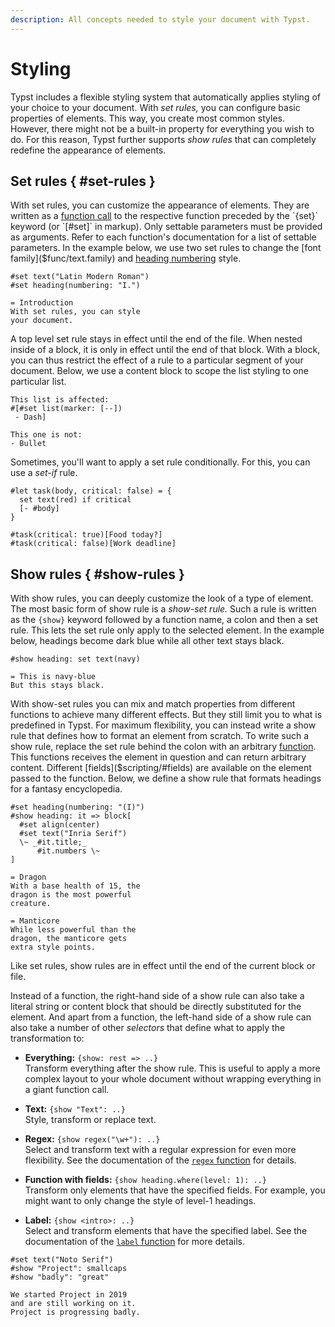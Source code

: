 ```yaml
---
description: All concepts needed to style your document with Typst.
---
```


# Styling
Typst includes a flexible styling system that automatically applies styling of
your choice to your document. With _set rules,_ you can configure basic
properties of elements. This way, you create most common styles. However, there
might not be a built-in property for everything you wish to do. For this reason,
Typst further supports _show rules_ that can completely redefine the appearance
of elements.

## Set rules { #set-rules }
With set rules, you can customize the appearance of elements. They are written
as a [function call]($type/function) to the respective function preceded by the
`{set}` keyword (or `[#set]` in markup). Only settable parameters must be
provided as arguments. Refer to each function's documentation for a list of
settable parameters. In the example below, we use two set rules to change the
[font family]($func/text.family) and
[heading numbering]($func/heading.numbering) style.

```example
#set text("Latin Modern Roman")
#set heading(numbering: "I.")

= Introduction
With set rules, you can style
your document.
```

A top level set rule stays in effect until the end of the file. When nested
inside of a block, it is only in effect until the end of that block. With a
block, you can thus restrict the effect of a rule to a particular segment of
your document. Below, we use a content block to scope the list styling to one
particular list.

```example
This list is affected:
#[#set list(marker: [--])
 - Dash]

This one is not:
- Bullet
```

Sometimes, you'll want to apply a set rule conditionally. For this, you can use
a _set-if_ rule.

```example
#let task(body, critical: false) = {
  set text(red) if critical
  [- #body]
}

#task(critical: true)[Food today?]
#task(critical: false)[Work deadline]
```

## Show rules { #show-rules }
With show rules, you can deeply customize the look of a type of element. The
most basic form of show rule is a _show-set rule._ Such a rule is written as the
`{show}` keyword followed by a function name, a colon and then a set rule. This
lets the set rule only apply to the selected element. In the example below,
headings become dark blue while all other text stays black.

```example
#show heading: set text(navy)

= This is navy-blue
But this stays black.
```

With show-set rules you can mix and match properties from different functions to
achieve many different effects. But they still limit you to what is predefined
in Typst. For maximum flexibility, you can instead write a show rule that
defines how to format an element from scratch. To write such a show rule,
replace the set rule behind the colon with an arbitrary
[function]($type/function). This functions receives the element in question and
can return arbitrary content. Different
[fields]($scripting/#fields) are available on the element passed
to the function. Below, we define a show rule that formats headings for a
fantasy encyclopedia.

```example
#set heading(numbering: "(I)")
#show heading: it => block[
  #set align(center)
  #set text("Inria Serif")
  \~ _#it.title;_
      #it.numbers \~
]

= Dragon
With a base health of 15, the
dragon is the most powerful
creature.

= Manticore
While less powerful than the
dragon, the manticore gets
extra style points.
```

Like set rules, show rules are in effect until the end of the current block or
file.

Instead of a function, the right-hand side of a show rule can also take a
literal string or content block that should be directly substituted for the
element. And apart from a function, the left-hand side of a show rule can also
take a number of other _selectors_ that define what to apply the transformation
to:

- **Everything:** `{show: rest => ..}` \
  Transform everything after the show rule. This is useful to apply a more
  complex layout to your whole document without wrapping everything in a giant
  function call.

- **Text:** `{show "Text": ..}` \
  Style, transform or replace text.

- **Regex:** `{show regex("\w+"): ..}` \
  Select and transform text with a regular expression for even more flexibility.
  See the documentation of the [`regex` function]($func/regex) for details.

- **Function with fields:** `{show heading.where(level: 1): ..}` \
  Transform only elements that have the specified fields. For example, you might
  want to only change the style of level-1 headings.

- **Label:** `{show <intro>: ..}` \
  Select and transform elements that have the specified label.
  See the documentation of the [`label` function]($func/label) for more details.

```example
#set text("Noto Serif")
#show "Project": smallcaps
#show "badly": "great"

We started Project in 2019
and are still working on it.
Project is progressing badly.
```
